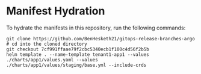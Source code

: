# Manifest Hydration

To hydrate the manifests in this repository, run the following commands:

```shell
git clone https://github.com/BenHesketh21/gitops-release-branches-argo
# cd into the cloned directory
git checkout 7cf991ffaae79f2cbc5340ecb1f100c4d56f2b5b
helm template . --name-template tenant1-app1 --values ./charts/app1/values.yaml --values ./charts/app1/values/staging/base.yml --include-crds
```
